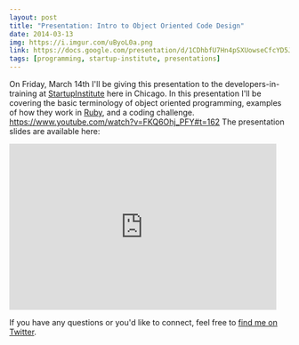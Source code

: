 ```yaml
---
layout: post
title: "Presentation: Intro to Object Oriented Code Design"
date: 2014-03-13
img: https://i.imgur.com/uByoL0a.png
link: https://docs.google.com/presentation/d/1CDhbfU7Hn4pSXUowseCfcYD5JU7_ToNIfzIdI12jl0I/
tags: [programming, startup-institute, presentations]
---
```

On Friday, March 14th I'll be giving this presentation to the developers-in-training at [StartupInstitute](http://startupinstitute.com/) here in Chicago. In this presentation I'll be covering the basic terminology of object oriented programming, examples of how they work in [Ruby](https://www.ruby-lang.org/en/), and a coding challenge. https://www.youtube.com/watch?v=FKQ6Ohj_PFY#t=162 The presentation slides are available here: 

<iframe src="https://docs.google.com/presentation/d/1CDhbfU7Hn4pSXUowseCfcYD5JU7_ToNIfzIdI12jl0I/embed?start=false&loop=false&delayms=3000" height="299" width="480" allowfullscreen="true" frameborder="0"></iframe>

If you have any questions or you'd like to connect, feel free to [find me on Twitter](https://twitter.com/KarlLHughes).
